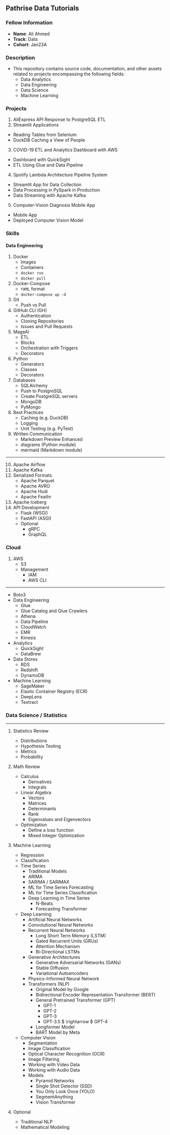 ## Pathrise Data Tutorials

### Fellow Information

- **Name**: Ali Ahmed
- **Track**: Data
- **Cohort**: Jan23A

### Description

- This repository contains source code, documentation, and other assets related to projects encompassing the following fields:
  - Data Analytics
  - Data Engineering
  - Data Science
  - Machine Learning

### Projects

1. AliExpress API Response to PostgreSQL ETL
2. Streamlit Applications

- Reading Tables from Selenium
- DuckDB Caching a View of People

3. COVID-19 ETL and Analytics Dashboard with AWS

- Dashboard with QuickSight
- ETL Using Glue and Data Pipeline

4. Spotify Lambda Architecture Pipeline System

- Streamlit App for Data Collection
- Data Processing in PySpark in Production
- Data Streaming with Apache Kafka

5. Computer-Vision Diagnosis Mobile App

- Mobile App
- Deployed Computer Vision Model

### Skills

#### Data Engineering

1. Docker
   - Images
   - Containers
   - `docker run`
   - `docker pull`
2. Docker-Compose
   - `YAML` format
   - `docker-compose up -d`
3. Git
   - Push vs Pull
4. GitHub CLI (GH)
   - Authentication
   - Cloning Repositories
   - Issues and Pull Requests
5. MageAI
   - ETL
   - Blocks
   - Orchestration with Triggers
   - Decorators
6. Python
   - Generators
   - Classes
   - Decorators
7. Databases
   - SQLAlchemy
   - Push to PostgreSQL
   - Create PostgreSQL servers
   - MongoDB
   - PyMongo
8. Best Practices
   - Caching (e.g. DuckDB)
   - Logging
   - Unit Testing (e.g. PyTest)
9. Written Communication
   - Markdown Preview Enhanced
   - diagrams (Python module)
   - mermaid (Markdown module)

---

10. Apache Airflow
11. Apache Kafka
12. Serialized Formats
    - Apache Parquet
    - Apache AVRO
    - Apache Hudi
    - Apache Feathr
13. Apache Iceberg
14. API Development
    - Flask (WSGI)
    - FastAPI (ASGI)
    - Optional
      - gRPC
      - GraphQL

### Cloud

1. AWS
   - S3
   - Management
     - IAM
     - AWS CLI

---

- Boto3
- Data Engineering
  - Glue
  - Glue Catalog and Glue Crawlers
  - Athena
  - Data Pipeline
  - CloudWatch
  - EMR
  - Kinesis
- Analytics
  - QuickSight
  - DataBrew
- Data Stores
  - RDS
  - Redshift
  - DynamoDB
- Machine Learning
  - SageMaker
  - Elastic Container Registry (ECR)
  - DeepLens
  - Textract

### Data Science / Statistics

---

1. Statistics Review

   - Distributions
   - Hypothesis Testing
   - Metrics
   - Probability

2. Math Review

   - Calculus
     - Derivatives
     - Integrals
   - Linear Algebra
     - Vectors
     - Matrices
     - Determinants
     - Rank
     - Eigenvalues and Eigenvectors
   - Optimization
     - Define a loss function
     - Mixed Integer Optimization

3. Machine Learning
   - Regression
   - Classification
   - Time Series
     - Traditional Models
     - ARIMA
     - SARIMA / SARIMAX
     - ML for Time Series Forecasting
     - ML for Time Series Classification
     - Deep Learning in Time Series
       - N-Beats
       - Forecasting Transformer
   - Deep Learning
     - Artificial Neural Networks
     - Convolutional Neural Networks
     - Recurrent Neural Networks
       - Long Short Term Memory (LSTM)
       - Gated Recurrent Units (GRUs)
       - Attention Mechanism
       - Bi-Directional LSTMs
     - Generative Architectures
       - Generative Adversarial Networks (GANs)
       - Stable Diffusion
       - Variational Autoencoders
     - Physics-Informed Neural Network
     - Transformers (NLP)
       - Original Model by Google
       - Bidirectional Encoder Representation Transformer (BERT)
       - General Pretrained Transformer (GPT)
         - GPT-1
         - GPT-2
         - GPT-3
         - GPT-3.5 $ \rightarrow $ GPT-4
       - Longformer Model
       - BART Model by Meta
   - Computer Vision
     - Segmentation
     - Image Classification
     - Optical Character Recognition (OCR)
     - Image Filtering
     - Working with Video Data
     - Working with Audio Data
     - Models
       - Pyramid Networks
       - Single Shot Detector (SSD)
       - You Only Look Once (YOLO)
       - SegmentAnything
       - Vision Transformer
4. Optional
   - Traditional NLP
   - Mathematical Modeling

